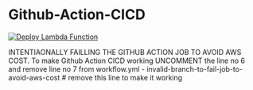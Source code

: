 # Github-Action-CICD

[![Deploy Lambda Function](https://github.com/ramnyewale/Github-Action-CICD/actions/workflows/workflow.yml/badge.svg)](https://github.com/ramnyewale/Github-Action-CICD/actions/workflows/workflow.yml)


INTENTIAONALLY FAILLING THE GITHUB ACTION JOB TO AVOID AWS COST.
To make Github Action CICD working UNCOMMENT the line no 6 and remove line no 7 from workflow.yml
      - invalid-branch-to-fail-job-to-avoid-aws-cost # remove this line to make it working
